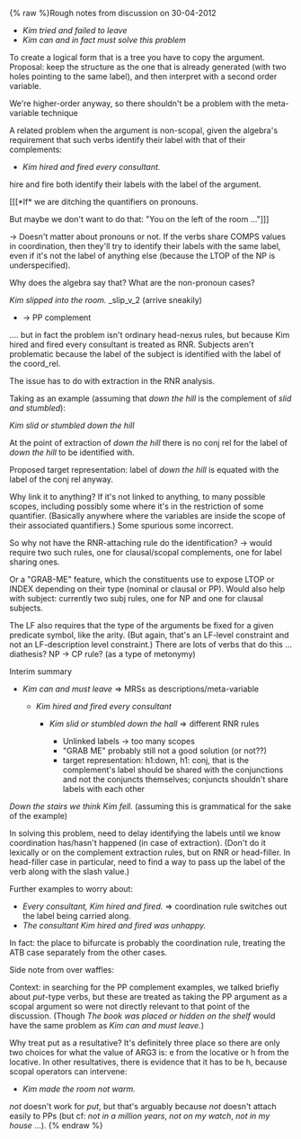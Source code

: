 {% raw %}Rough notes from discussion on 30-04-2012

- *Kim tried and failed to leave*
- *Kim can and in fact must solve this problem*

To create a logical form that is a tree you have to copy the argument.
Proposal: keep the structure as the one that is already generated (with
two holes pointing to the same label), and then interpret with a second
order variable.

We're higher-order anyway, so there shouldn't be a problem with the
meta-variable technique

A related problem when the argument is non-scopal, given the algebra's
requirement that such verbs identify their label with that of their
complements:

- *Kim hired and fired every consultant.*

hire and fire both identify their labels with the label of the argument.

\[\[\[\*If\* we are ditching the quantifiers on pronouns.

But maybe we don't want to do that: "You on the left of the room
..."\]\]\]

-&gt; Doesn't matter about pronouns or not. If the verbs share COMPS
values in coordination, then they'll try to identify their labels with
the same label, even if it's not the label of anything else (because the
LTOP of the NP is underspecified).

Why does the algebra say that? What are the non-pronoun cases?

*Kim slipped into the room.* \_slip\_v\_2 (arrive sneakily)

- -&gt; PP complement

.... but in fact the problem isn't ordinary head-nexus rules, but
because Kim hired and fired every consultant is treated as RNR. Subjects
aren't problematic because the label of the subject is identified with
the label of the coord\_rel.

The issue has to do with extraction in the RNR analysis.

Taking as an example (assuming that *down the hill* is the complement of
*slid and stumbled*):

*Kim slid or stumbled down the hill*

At the point of extraction of *down the hill* there is no conj rel for
the label of *down the hill* to be identified with.

Proposed target representation: label of *down the hill* is equated with
the label of the conj rel anyway.

Why link it to anything? If it's not linked to anything, to many
possible scopes, including possibly some where it's in the restriction
of some quantifier. (Basically anywhere where the variables are inside
the scope of their associated quantifiers.) Some spurious some
incorrect.

So why not have the RNR-attaching rule do the identification? -&gt;
would require two such rules, one for clausal/scopal complements, one
for label sharing ones.

Or a "GRAB-ME" feature, which the constituents use to expose LTOP or
INDEX depending on their type (nominal or clausal or PP). Would also
help with subject: currently two subj rules, one for NP and one for
clausal subjects.

The LF also requires that the type of the arguments be fixed for a given
predicate symbol, like the arity. (But again, that's an LF-level
constraint and not an LF-description level constraint.) There are lots
of verbs that do this ... diathesis? NP -&gt; CP rule? (as a type of
metonymy)

Interim summary

- *Kim can and must leave* =&gt; MRSs as descriptions/meta-variable
  
  - *Kim hired and fired every consultant*
    
    - *Kim slid or stumbled down the hall* =&gt; different RNR
rules
      
      - Unlinked labels -&gt; too many scopes
      - "GRAB ME" probably still not a good solution (or not??)
      - target representation: h1:down, h1: conj, that is the
complement's label should be shared with the
conjunctions and not the conjuncts themselves; conjuncts
shouldn't share labels with each other

*Down the stairs we think Kim fell.* (assuming this is grammatical for
the sake of the example)

In solving this problem, need to delay identifying the labels until we
know coordination has/hasn't happened (in case of extraction). (Don't do
it lexically or on the complement extraction rules, but on RNR or
head-filler. In head-filler case in particular, need to find a way to
pass up the label of the verb along with the slash value.)

Further examples to worry about:

- *Every consultant, Kim hired and fired.* =&gt; coordination rule
switches out the label being carried along.
- *The consultant Kim hired and fired was unhappy.*

In fact: the place to bifurcate is probably the coordination rule,
treating the ATB case separately from the other cases.

Side note from over waffles:

Context: in searching for the PP complement examples, we talked briefly
about *put*-type verbs, but these are treated as taking the PP argument
as a scopal argument so were not directly relevant to that point of the
discussion. (Though *The book was placed or hidden on the shelf* would
have the same problem as *Kim can and must leave.*)

Why treat put as a resultative? It's definitely three place so there are
only two choices for what the value of ARG3 is: e from the locative or h
from the locative. In other resultatives, there is evidence that it has
to be h, because scopal operators can intervene:

- *Kim made the room not warm.*

*not* doesn't work for *put*, but that's arguably because *not* doesn't
attach easily to PPs (but cf: *not in a million years*, *not on my
watch*, *not in my house* ...).
<update date omitted for speed>{% endraw %}